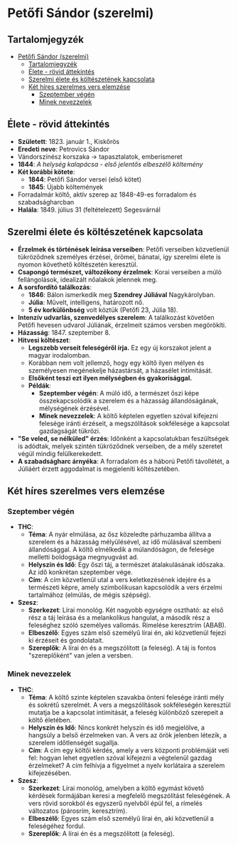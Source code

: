 # Petőfi Sándor (szerelmi)

## Tartalomjegyzék
- [Petőfi Sándor (szerelmi)](#petőfi-sándor-szerelmi)
  - [Tartalomjegyzék](#tartalomjegyzék)
  - [Élete - rövid áttekintés](#élete---rövid-áttekintés)
  - [Szerelmi élete és költészetének kapcsolata](#szerelmi-élete-és-költészetének-kapcsolata)
  - [Két híres szerelmes vers elemzése](#két-híres-szerelmes-vers-elemzése)
    - [Szeptember végén](#szeptember-végén)
    - [Minek nevezzelek](#minek-nevezzelek)

## Élete - rövid áttekintés

- **Született**: 1823. január 1., Kiskőrös
- **Eredeti neve**: Petrovics Sándor
- Vándorszínész korszaka → tapasztalatok, emberismeret
- **1844**: *A helység kalapácsa - első jelentős elbeszélő költemény*
- **Két korábbi kötete**:
  - **1844**: Petőfi Sándor versei (első kötet)
  - **1845**: Újabb költemények
- Forradalmár költő, aktív szerep az 1848-49-es forradalom és szabadságharcban
- **Halála**: 1849. július 31 (feltételezett) Segesvárnál

## Szerelmi élete és költészetének kapcsolata

- **Érzelmek és történések leírása verseiben**: Petőfi verseiben közvetlenül tükröződnek személyes érzései, örömei, bánatai, így szerelmi élete is nyomon követhető költészetén keresztül.
- **Csapongó természet, változékony érzelmek**: Korai verseiben a múló fellángolások, idealizált nőalakok jelennek meg.
- **A sorsfordító találkozás**:
  - **1846**: Bálon ismerkedik meg **Szendrey Júliával** Nagykárolyban.
  - **Júlia**: Művelt, intelligens, határozott nő.
  - **5 év korkülönbség** volt köztük (Petőfi 23, Júlia 18).
- **Intenzív udvarlás, szenvedélyes szerelem**: A találkozást követően Petőfi hevesen udvarol Júliának, érzelmeit számos versben megörökíti.
- **Házasság**: 1847. szeptember 8.
- **Hitvesi költészet**:
  - **Legszebb verseit feleségéről írja.** Ez egy új korszakot jelent a magyar irodalomban.
  - Korábban nem volt jellemző, hogy egy költő ilyen mélyen és személyesen megénekelje házastársát, a házasélet intimitását.
  - **Elsőként teszi ezt ilyen mélységben és gyakorisággal.**
  - **Példák**:
    - **Szeptember végén**: A múló idő, a természet őszi képe összekapcsolódik a szerelem és a házasság állandóságának, mélységének érzésével.
    - **Minek nevezzelek**: A költő képtelen egyetlen szóval kifejezni felesége iránti érzéseit, a megszólítások sokfélesége a kapcsolat gazdagságát tükrözi.
- **"Se veled, se nélküled" érzés**: Időnként a kapcsolatukban feszültségek is adódtak, melyek szintén tükröződnek verseiben, de a mély szeretet végül mindig felülkerekedett.
- **A szabadságharc árnyéka**: A forradalom és a háború Petőfi távollétét, a Júliáért érzett aggodalmat is megjeleníti költészetében.

## Két híres szerelmes vers elemzése

### Szeptember végén

- **THC**:
  - **Téma**: A nyár elmúlása, az ősz közeledte párhuzamba állítva a szerelem és a házasság mélyülésével, az idő múlásával szembeni állandósággal. A költő elmélkedik a múlandóságon, de felesége melletti boldogsága megnyugvást ad.
  - **Helyszín és Idő**: Egy őszi táj, a természet átalakulásának időszaka. Az idő konkrétan szeptember vége.
  - **Cím**: A cím közvetlenül utal a vers keletkezésének idejére és a természeti képre, amely szimbolikusan kapcsolódik a vers érzelmi tartalmához (elmúlás, de mégis szépség).
- **Szesz**:
  - **Szerkezet**: Lírai monológ. Két nagyobb egységre osztható: az első rész a táj leírása és a melankolikus hangulat, a második rész a feleséghez szóló személyes vallomás. Rímelése keresztrím (ABAB).
  - **Elbeszélő**: Egyes szám első személyű lírai én, aki közvetlenül fejezi ki érzéseit és gondolatait.
  - **Szereplők**: A lírai én és a megszólított (a feleség). A táj is fontos "szereplőként" van jelen a versben.

### Minek nevezzelek

- **THC**:
  - **Téma**: A költő szinte képtelen szavakba önteni felesége iránti mély és sokrétű szerelmét. A vers a megszólítások sokféleségén keresztül mutatja be a kapcsolat intimitását, a feleség különböző szerepeit a költő életében.
  - **Helyszín és Idő**: Nincs konkrét helyszín és idő megjelölve, a hangsúly a belső érzelmeken van. A vers az örök jelenben létezik, a szerelem időtlenségét sugallja.
  - **Cím**: A cím egy költői kérdés, amely a vers központi problémáját veti fel: hogyan lehet egyetlen szóval kifejezni a végtelenül gazdag érzelmeket? A cím felhívja a figyelmet a nyelv korlátaira a szerelem kifejezésében.
- **Szesz**:
  - **Szerkezet**: Lírai monológ, amelyben a költő egymást követő kérdések formájában keresi a megfelelő megszólítást feleségének. A vers rövid sorokból és egyszerű nyelvből épül fel, a rímelés változatos (párosrím, keresztrím).
  - **Elbeszélő**: Egyes szám első személyű lírai én, aki közvetlenül a feleségéhez fordul.
  - **Szereplők**: A lírai én és a megszólított (a feleség).